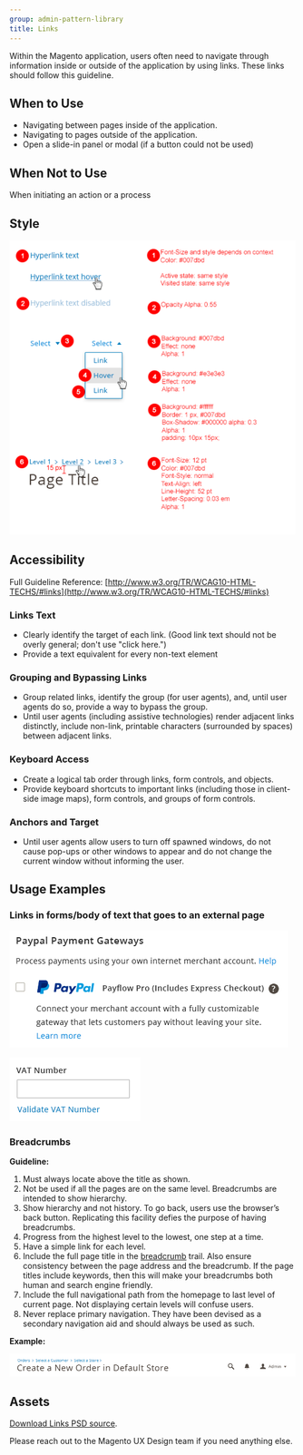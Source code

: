 ```yaml
---
group: admin-pattern-library
title: Links
---
```

Within the Magento application, users often need to navigate through information inside or outside of the application by using links. These links should follow this guideline.

## When to Use

*  Navigating between pages inside of the application.
*  Navigating to pages outside of the application.
*  Open a slide-in panel or modal (if a button could not be used)

## When Not to Use

When initiating an action or a process

## Style

![](img/style.png)

## Accessibility

Full Guideline Reference: [http://www.w3.org/TR/WCAG10-HTML-TECHS/#links](http://www.w3.org/TR/WCAG10-HTML-TECHS/#links)

### Links Text

*  Clearly identify the target of each link. (Good link text should not be overly general; don't use "click here.")
*  Provide a text equivalent for every non-text element

### Grouping and Bypassing Links

*  Group related links, identify the group (for user agents), and, until user agents do so, provide a way to bypass the group.
*  Until user agents (including assistive technologies) render adjacent links distinctly, include non-link, printable characters (surrounded by spaces) between adjacent links.

### Keyboard Access

*  Create a logical tab order through links, form controls, and objects.
*  Provide keyboard shortcuts to important links (including those in client-side image maps), form controls, and groups of form controls.

### Anchors and Target

*  Until user agents allow users to turn off spawned windows, do not cause pop-ups or other windows to appear and do not change the current window without informing the user.

## Usage Examples

### Links in forms/body of text that goes to an external page

![](img/example1.png)

![](img/example3.png)

### Breadcrumbs

**Guideline:**

1. Must always locate above the title as shown.
1. Not be used if all the pages are on the same level. Breadcrumbs are intended to show hierarchy.
1. Show hierarchy and not history. To go back, users use the browser’s back button. Replicating this facility defies the purpose of having breadcrumbs.
1. Progress from the highest level to the lowest, one step at a time.
1. Have a simple link for each level.
1. Include the full page title in the [breadcrumb](https://glossary.magento.com/breadcrumb) trail. Also ensure consistency between the page address and the breadcrumb. If the page titles include keywords, then this will make your breadcrumbs both human and search engine friendly.
1. Include the full navigational path from the homepage to last level of current page. Not displaying certain levels will confuse users.
1. Never replace primary navigation. They have been devised as a secondary navigation aid and should always be used as such.

**Example:**

![](img/example5.png)

## Assets

[Download Links PSD source](https://devdocs.magedevteam.com/1547/download/magento-links.psd).

Please reach out to the Magento UX Design team if you need anything else.
